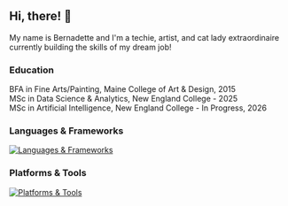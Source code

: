 
## Hi, there! 👋

My name is Bernadette and I'm a techie, artist, and cat lady extraordinaire currently building the skills of my dream job! <p>

### Education

BFA in Fine Arts/Painting, Maine College of Art & Design, 2015<br>
MSc in Data Science & Analytics, New England College - 2025<br>
MSc in Artificial Intelligence, New England College - In Progress, 2026<br>

### Languages & Frameworks
[![Languages & Frameworks](https://skillicons.dev/icons?i=r,py,html,css,bootstrap,mysql,powershell)](https://skillicons.dev)


### Platforms & Tools
[![Platforms & Tools](https://skillicons.dev/icons?i=aws,azure,docker,github,kubernetes,linux,terraform,ubuntu,vscode)](https://skillicons.dev)

